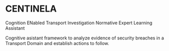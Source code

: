 # CENTINELA
Cognition ENabled Transport Investigation Normative Expert Learning Assistant 

Cognitive asistant framework to analyze evidence of security breaches in a Transport Domain and establish actions to follow.
